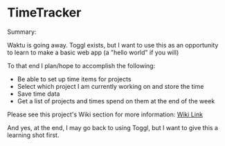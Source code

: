 # TimeTracker
Summary:

Waktu is going away. Toggl exists, but I want to use this as an opportunity to learn to make a basic web app (a "hello world" if you will)

To that end I plan/hope to accomplish the following:
- Be able to set up time items for projects
- Select which project I am currently working on and store the time
- Save time data
- Get a list of projects and times spend on them at the end of the week

Please see this project's Wiki section for more information: [Wiki Link](../../wiki/Home)

And yes, at the end, I may go back to using Toggl, but I want to give this a learning shot first.
